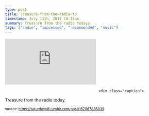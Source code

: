 ```yaml
---
type: post
title: Treasure-from-the-radio-to
timestamp: July 11th, 2017 10:37am
summary: Treasure from the radio todayp 
tags: ["radio", "impressed", "recommended", "music"]
---
```

<embed type="audio/mpeg" src="https://bandcamp.com/stream_redirect?enc=mp3-128&amp;track_id=2117398184&amp;ts=1618890940&amp;t=77239c6418de17745a2cbc1eb85eeab5e89f60f3"></embed>
                    
                                               <div class="caption">
Treasure from the radio today.
 
                                    
                                
<small>source: https://saturdayxiii.tumblr.com/post/162867885039</small>